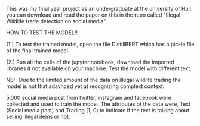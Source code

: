 This was my final year project as an undergraduate at the university of Hull. you can download and read the paper on this  in the repo called "Illegal Wildlife trade detection on social media".

HOW TO TEST THE MODEL!!

(1.) To test the trained model, open the file DistillBERT which has a pickle file of the final trained model.

(2.) Run all the cells of the jupyter notebook, download the imported libraries if not available on your machine. Test the model with different text.

NB:- Due to the limited amount of the data on illegal wildlife trading the model is not that adavnced yet at recognizing complext context.

5,000 social media post from twitter, instagram and facebook were collected and used  to train the model. The attributes of the data were, Text (Social media post) 
and Trading (1, 0) to indicate if the text is talking about selling illegal items or not. 
